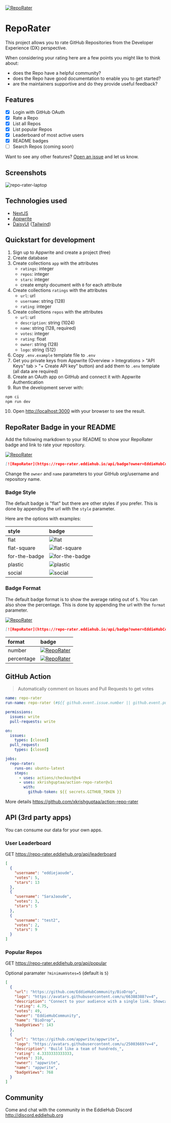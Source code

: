 [![RepoRater](https://repo-rater.eddiehub.io/api/badge?owner=EddieHubCommunity&name=RepoRater)](https://repo-rater.eddiehub.io/rate?owner=EddieHubCommunity&name=RepoRater)

# RepoRater

This project allows you to rate GitHub Repositories from the Developer Experience (DX) perspective.

When considering your rating here are a few points you might like to think about:

- does the Repo have a helpful community?
- does the Repo have good documentation to enable you to get started?
- are the maintainers supportive and do they provide useful feedback?

## Features

- [x] Login with GitHub OAuth
- [x] Rate a Repo
- [x] List all Repos
- [x] List popular Repos
- [x] Leaderboard of most active users
- [x] README badges
- [ ] Search Repos (coming soon)

Want to see any other features? [Open an issue](https://github.com/EddieHubCommunity/RepoRater/issues) and let us know.

## Screenshots

![repo-rater-laptop](https://github.com/EddieHubCommunity/RepoRater/assets/624760/6795c662-b9d2-45ee-9cbb-cf8a84064aa7)

## Technologies used

- [NextJS](https://nextjs.org)
- [Appwrite](https://appwrite.io)
- [DaisyUI](https://daisyui.com) ([Tailwind](https://tailwindcss.com))

## Quickstart for development

1. Sign up to Appwrite and create a project (free)
2. Create database
3. Create collections `app` with the attributes
   - `ratings`: integer
   - `repos`: integer
   - `stars`: integer
   - create empty document with `0` for each attribute
4. Create collections `ratings` with the attributes
   - `url`: url
   - `username`: string (128)
   - `rating`: integer
5. Create collections `repos` with the attributes
   - `url`: url
   - `description`: string (1024)
   - `name`: string (128, required)
   - `votes`: integer
   - `rating`: float
   - `owner`: string (128)
   - `logo`: string (512)
6. Copy `.env.example` template file to `.env`
7. Get you private keys from Appwrite (Overview > Integrations > "API Keys" tab > "+ Create API key" button) and add them to `.env` template (all data are required)
8. Create an OAuth app on GitHub and connect it with Appwrite Authentication
9. Run the development server with:

```bash
npm ci
npm run dev
```

10. Open [http://localhost:3000](http://localhost:3000) with your browser to see the result.

## RepoRater Badge in your README

Add the following markdown to your README to show your RepoRater badge and link to rate your repository.

[![RepoRater](https://repo-rater.eddiehub.io/api/badge?owner=EddieHubCommunity&name=RepoRater)](https://repo-rater.eddiehub.io/rate?owner=EddieHubCommunity&name=RepoRater)

```markdown
[![RepoRater](https://repo-rater.eddiehub.io/api/badge?owner=EddieHubCommunity&name=RepoRater)](https://repo-rater.eddiehub.io/rate?owner=EddieHubCommunity&name=RepoRater)
```

Change the `owner` and `name` parameters to your GitHub org/username and repository name.

### Badge Style

The default badge is "flat" but there are other styles if you prefer. This is done by appending the url with the `style` parameter.

Here are the options with examples:

| style         | badge                                                                                                                 |
| :------------ | :-------------------------------------------------------------------------------------------------------------------- |
| flat          | ![flat](https://repo-rater.eddiehub.io/api/badge?owner=EddieHubCommunity&name=RepoRater&style=flat)                   |
| flat-square   | ![flat-square](https://repo-rater.eddiehub.io/api/badge?owner=EddieHubCommunity&name=RepoRater&style=flat-square)     |
| for-the-badge | ![for-the-badge](https://repo-rater.eddiehub.io/api/badge?owner=EddieHubCommunity&name=RepoRater&style=for-the-badge) |
| plastic       | ![plastic](https://repo-rater.eddiehub.io/api/badge?owner=EddieHubCommunity&name=RepoRater&style=plastic)             |
| social        | ![social](https://repo-rater.eddiehub.io/api/badge?owner=EddieHubCommunity&name=RepoRater&style=social)               |

### Badge Format

The default badge format is to show the average rating out of `5`. You can also show the percentage. This is done by appending the url with the `format` parameter.

[![RepoRater](https://repo-rater.eddiehub.io/api/badge?owner=EddieHubCommunity&name=RepoRater)](https://repo-rater.eddiehub.io/rate?owner=EddieHubCommunity&name=RepoRater&format=percentage)

```markdown
[![RepoRater](https://repo-rater.eddiehub.io/api/badge?owner=EddieHubCommunity&name=RepoRater)](https://repo-rater.eddiehub.io/rate?owner=EddieHubCommunity&name=RepoRater&format=percentage)
```

| format     | badge                                                                                                                                                                                         |
| :--------- | :-------------------------------------------------------------------------------------------------------------------------------------------------------------------------------------------- |
| number     | [![RepoRater](https://repo-rater.eddiehub.io/api/badge?owner=EddieHubCommunity&name=RepoRater&format=number)](https://repo-rater.eddiehub.io/rate?owner=EddieHubCommunity&name=RepoRater)     |
| percentage | [![RepoRater](https://repo-rater.eddiehub.io/api/badge?owner=EddieHubCommunity&name=RepoRater&format=percentage)](https://repo-rater.eddiehub.io/rate?owner=EddieHubCommunity&name=RepoRater) |

## GitHub Action

> Automatically comment on Issues and Pull Requests to get votes

```yml
name: repo-rater
run-name: repo-rater (#${{ github.event.issue.number || github.event.pull_request.number }})

permissions:
  issues: write
  pull-requests: write

on:
  issues:
    types: [closed]
  pull_request:
    types: [closed]

jobs:
  repo-rater:
    runs-on: ubuntu-latest
    steps:
      - uses: actions/checkout@v4
      - uses: xkrishguptaa/action-repo-rater@v1
        with:
          github-token: ${{ secrets.GITHUB_TOKEN }}
```

More details https://github.com/xkrishguptaa/action-repo-rater

## API (3rd party apps)

You can consume our data for your own apps.

### User Leaderboard

GET https://repo-rater.eddiehub.org/api/leaderboard

```json
[
  {
    "username": "eddiejaoude",
    "votes": 5,
    "stars": 13
  },
  {
    "username": "SaraJaoude",
    "votes": 3,
    "stars": 5
  },
  {
    "username": "test2",
    "votes": 2,
    "stars": 9
  }
]
```

### Popular Repos

GET https://repo-rater.eddiehub.org/api/popular

Optional paramater `?minimumVotes=5` (default is `5`)

```json
[
  {
    "url": "https://github.com/EddieHubCommunity/BioDrop",
    "logo": "https://avatars.githubusercontent.com/u/66388388?v=4",
    "description": "Connect to your audience with a single link. Showcase the content you create and your projects in one place. Make it easier for people to find, follow and subscribe.",
    "rating": 4.75,
    "votes": 49,
    "owner": "EddieHubCommunity",
    "name": "BioDrop",
    "badgeViews": 143
  },
  {
    "url": "https://github.com/appwrite/appwrite",
    "logo": "https://avatars.githubusercontent.com/u/25003669?v=4",
    "description": "Build like a team of hundreds_",
    "rating": 4.3333333333333,
    "votes": 310,
    "owner": "appwrite",
    "name": "appwrite",
    "badgeViews": 768
  }
]
```

## Community

Come and chat with the community in the EddieHub Discord http://discord.eddiehub.org
